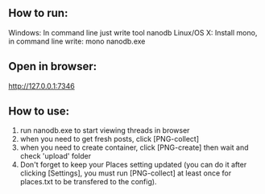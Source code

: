 ## How to run:
  Windows:
    In command line just write tool nanodb
  Linux/OS X:
    Install mono, in command line write: mono nanodb.exe

## Open in browser:
  http://127.0.0.1:7346

## How to use:
  1) run nanodb.exe to start viewing threads in browser
  2) when you need to get fresh posts, click [PNG-collect]
  3) when you need to create container, click [PNG-create] then wait and check 'upload' folder 
  4) Don't forget to keep your Places setting updated 
   (you can do it after clicking [Settings], 
    you must run [PNG-collect] at least once for places.txt to be transfered to the config).
